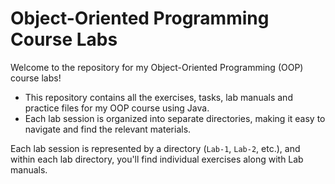 # Object-Oriented Programming Course Labs

 Welcome to the repository for my Object-Oriented Programming (OOP) course labs!
- This repository contains all the exercises, tasks, lab manuals and practice files for my OOP course using Java. 
- Each lab session is organized into separate directories, making it easy to navigate and find the relevant materials.

Each lab session is represented by a directory (`Lab-1`, `Lab-2`, etc.), and within each lab directory, you'll find individual exercises along with Lab manuals.


